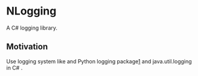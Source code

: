 NLogging
========

A C# logging library.

## Motivation
Use logging system like and Python logging package[1](https://www.python.org/dev/peps/pep-0282/) and java.util.logging in C# .
